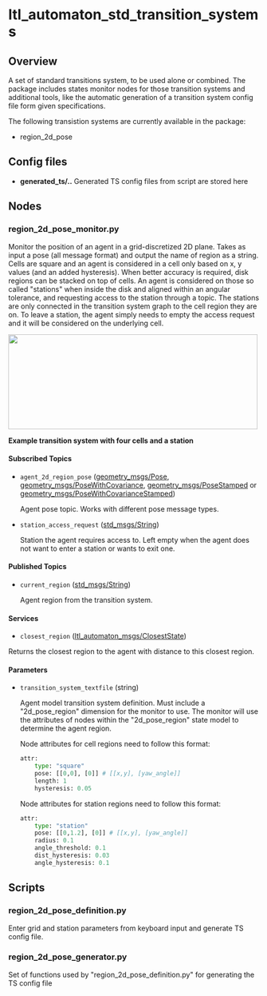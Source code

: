 # ltl_automaton_std_transition_systems

## Overview
A set of standard transitions system, to be used alone or combined. The package includes states monitor nodes for those transition systems and additional tools, like the automatic generation of a transition system config file form given specifications.

The following transistion systems are currently available in the package:
- region_2d_pose

## Config files

- **generated_ts/..** Generated TS config files from script are stored here

## Nodes
### region_2d_pose_monitor.py
Monitor the position of an agent in a grid-discretized 2D plane. Takes as input a pose (all message format) and output the name of region as a string. Cells are square and an agent is considered in a cell only based on x, y values (and an added hysteresis).
When better accuracy is required, disk regions can be stacked on top of cells. An agent is considered on those so called "stations" when inside the disk and aligned within an angular tolerance, and requesting access to the station through a topic. The stations are only connected in the transition system graph to the cell region they are on. To leave a station, the agent simply needs to empty the access request and it will be considered on the underlying cell.

<a href="url"><img src="/documentation/pictures/region_2d_pose_station_example.png" align="center" height="190" width="500"/></a>

**Example transition system with four cells and a station**

#### Subscribed Topics

- `agent_2d_region_pose` ([geometry_msgs/Pose](http://docs.ros.org/en/melodic/api/geometry_msgs/html/msg/Pose.html), [geometry_msgs/PoseWithCovariance](http://docs.ros.org/en/noetic/api/geometry_msgs/html/msg/PoseWithCovariance.html), [geometry_msgs/PoseStamped](http://docs.ros.org/en/melodic/api/geometry_msgs/html/msg/PoseStamped.html) or [geometry_msgs/PoseWithCovarianceStamped](http://docs.ros.org/en/melodic/api/geometry_msgs/html/msg/PoseWithCovarianceStamped.html))

  Agent pose topic. Works with different pose message types.
  
- `station_access_request` ([std_msgs/String](http://docs.ros.org/en/noetic/api/std_msgs/html/msg/String.html))

   Station the agent requires access to. Left empty when the agent does not want to enter a station or wants to exit one.
  
#### Published Topics

- `current_region` ([std_msgs/String](http://docs.ros.org/en/noetic/api/std_msgs/html/msg/String.html))

  Agent region from the transition system.
  
#### Services
  
- `closest_region` ([ltl_automaton_msgs/ClosestState](/ltl_automaton_msgs/srv/ClosestState.srv))

Returns the closest region to the agent with distance to this closest region.

#### Parameters

- `transition_system_textfile` (string)

    Agent model transition system definition. Must include a "2d_pose_region" dimension for the monitor to use. The monitor will use the attributes of nodes within the "2d_pose_region" state model to determine the agent region. 
    
    Node attributes for cell regions need to follow this format:
    ```Python
    attr:
        type: "square"
        pose: [[0,0], [0]] # [[x,y], [yaw_angle]]
        length: 1
        hysteresis: 0.05
    ```
    Node attributes for station regions need to follow this format:
    ```Python
    attr:
        type: "station"
        pose: [[0,1.2], [0]] # [[x,y], [yaw_angle]]
        radius: 0.1
        angle_threshold: 0.1
        dist_hysteresis: 0.03
        angle_hysteresis: 0.1
    ```
  
## Scripts

### region_2d_pose_definition.py

Enter grid and station parameters from keyboard input and generate TS config file.

### region_2d_pose_generator.py

Set of functions used by "region_2d_pose_definition.py" for generating the TS config file
